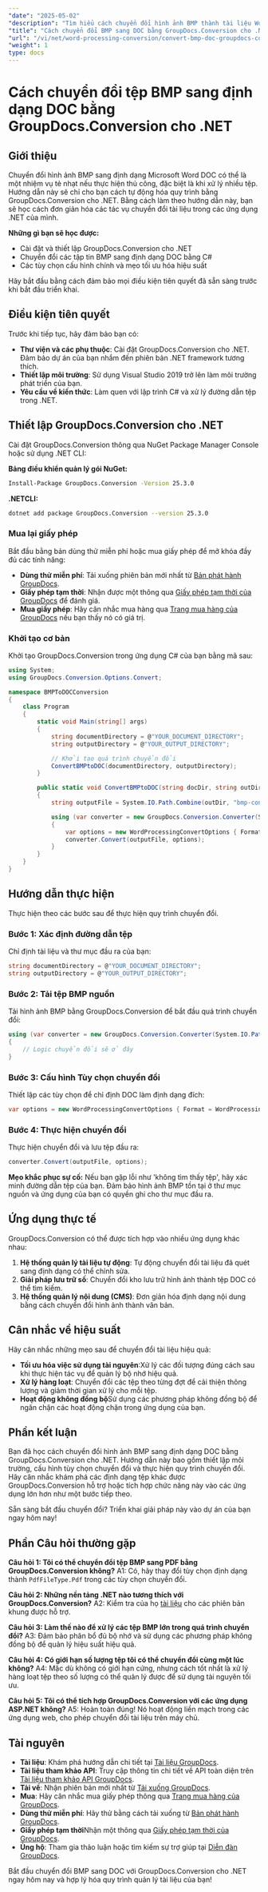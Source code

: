 ```yaml
---
"date": "2025-05-02"
"description": "Tìm hiểu cách chuyển đổi hình ảnh BMP thành tài liệu Word có thể chỉnh sửa bằng GroupDocs.Conversion cho .NET với hướng dẫn dễ làm theo này."
"title": "Cách chuyển đổi BMP sang DOC bằng GroupDocs.Conversion cho .NET"
"url": "/vi/net/word-processing-conversion/convert-bmp-doc-groupdocs-conversion-net/"
"weight": 1
type: docs
---
```

# Cách chuyển đổi tệp BMP sang định dạng DOC bằng GroupDocs.Conversion cho .NET

## Giới thiệu

Chuyển đổi hình ảnh BMP sang định dạng Microsoft Word DOC có thể là một nhiệm vụ tẻ nhạt nếu thực hiện thủ công, đặc biệt là khi xử lý nhiều tệp. Hướng dẫn này sẽ chỉ cho bạn cách tự động hóa quy trình bằng GroupDocs.Conversion cho .NET. Bằng cách làm theo hướng dẫn này, bạn sẽ học cách đơn giản hóa các tác vụ chuyển đổi tài liệu trong các ứng dụng .NET của mình.

**Những gì bạn sẽ học được:**
- Cài đặt và thiết lập GroupDocs.Conversion cho .NET
- Chuyển đổi các tập tin BMP sang định dạng DOC bằng C#
- Các tùy chọn cấu hình chính và mẹo tối ưu hóa hiệu suất

Hãy bắt đầu bằng cách đảm bảo mọi điều kiện tiên quyết đã sẵn sàng trước khi bắt đầu triển khai.

## Điều kiện tiên quyết

Trước khi tiếp tục, hãy đảm bảo bạn có:

- **Thư viện và các phụ thuộc**: Cài đặt GroupDocs.Conversion cho .NET. Đảm bảo dự án của bạn nhắm đến phiên bản .NET framework tương thích.
- **Thiết lập môi trường**: Sử dụng Visual Studio 2019 trở lên làm môi trường phát triển của bạn.
- **Yêu cầu về kiến thức**: Làm quen với lập trình C# và xử lý đường dẫn tệp trong .NET.

## Thiết lập GroupDocs.Conversion cho .NET

Cài đặt GroupDocs.Conversion thông qua NuGet Package Manager Console hoặc sử dụng .NET CLI:

**Bảng điều khiển quản lý gói NuGet:**
```bash
Install-Package GroupDocs.Conversion -Version 25.3.0
```

**\.NETCLI:**
```bash
dotnet add package GroupDocs.Conversion --version 25.3.0
```

### Mua lại giấy phép

Bắt đầu bằng bản dùng thử miễn phí hoặc mua giấy phép để mở khóa đầy đủ các tính năng:

- **Dùng thử miễn phí**: Tải xuống phiên bản mới nhất từ [Bản phát hành GroupDocs](https://releases.groupdocs.com/conversion/net/).
- **Giấy phép tạm thời**: Nhận được một thông qua [Giấy phép tạm thời của GroupDocs](https://purchase.groupdocs.com/temporary-license/) để đánh giá.
- **Mua giấy phép**: Hãy cân nhắc mua hàng qua [Trang mua hàng của GroupDocs](https://purchase.groupdocs.com/buy) nếu bạn thấy nó có giá trị.

### Khởi tạo cơ bản

Khởi tạo GroupDocs.Conversion trong ứng dụng C# của bạn bằng mã sau:

```csharp
using System;
using GroupDocs.Conversion.Options.Convert;

namespace BMPToDOCConversion
{
    class Program
    {
        static void Main(string[] args)
        {
            string documentDirectory = @"YOUR_DOCUMENT_DIRECTORY";
            string outputDirectory = @"YOUR_OUTPUT_DIRECTORY";

            // Khởi tạo quá trình chuyển đổi
            ConvertBMPtoDOC(documentDirectory, outputDirectory);
        }

        public static void ConvertBMPtoDOC(string docDir, string outDir)
        {
            string outputFile = System.IO.Path.Combine(outDir, "bmp-converted-to.doc");

            using (var converter = new GroupDocs.Conversion.Converter(System.IO.Path.Combine(docDir, "sample.bmp")))
            {
                var options = new WordProcessingConvertOptions { Format = WordProcessingFileType.Doc };
                converter.Convert(outputFile, options);
            }
        }
    }
}
```

## Hướng dẫn thực hiện

Thực hiện theo các bước sau để thực hiện quy trình chuyển đổi.

### Bước 1: Xác định đường dẫn tệp

Chỉ định tài liệu và thư mục đầu ra của bạn:

```csharp
string documentDirectory = @"YOUR_DOCUMENT_DIRECTORY";
string outputDirectory = @"YOUR_OUTPUT_DIRECTORY";
```

### Bước 2: Tải tệp BMP nguồn

Tải hình ảnh BMP bằng GroupDocs.Conversion để bắt đầu quá trình chuyển đổi:

```csharp
using (var converter = new GroupDocs.Conversion.Converter(System.IO.Path.Combine(documentDirectory, "sample.bmp")))
{
    // Logic chuyển đổi sẽ ở đây
}
```

### Bước 3: Cấu hình Tùy chọn chuyển đổi

Thiết lập các tùy chọn để chỉ định DOC làm định dạng đích:

```csharp
var options = new WordProcessingConvertOptions { Format = WordProcessingFileType.Doc };
```

### Bước 4: Thực hiện chuyển đổi

Thực hiện chuyển đổi và lưu tệp đầu ra:

```csharp
converter.Convert(outputFile, options);
```

**Mẹo khắc phục sự cố:** Nếu bạn gặp lỗi như 'không tìm thấy tệp', hãy xác minh đường dẫn tệp của bạn. Đảm bảo hình ảnh BMP tồn tại ở thư mục nguồn và ứng dụng của bạn có quyền ghi cho thư mục đầu ra.

## Ứng dụng thực tế

GroupDocs.Conversion có thể được tích hợp vào nhiều ứng dụng khác nhau:

1. **Hệ thống quản lý tài liệu tự động**: Tự động chuyển đổi tài liệu đã quét sang định dạng có thể chỉnh sửa.
2. **Giải pháp lưu trữ số**: Chuyển đổi kho lưu trữ hình ảnh thành tệp DOC có thể tìm kiếm.
3. **Hệ thống quản lý nội dung (CMS)**: Đơn giản hóa định dạng nội dung bằng cách chuyển đổi hình ảnh thành văn bản.

## Cân nhắc về hiệu suất

Hãy cân nhắc những mẹo sau để chuyển đổi tài liệu hiệu quả:

- **Tối ưu hóa việc sử dụng tài nguyên**:Xử lý các đối tượng đúng cách sau khi thực hiện tác vụ để quản lý bộ nhớ hiệu quả.
- **Xử lý hàng loạt**: Chuyển đổi các tệp theo từng đợt để cải thiện thông lượng và giảm thời gian xử lý cho mỗi tệp.
- **Hoạt động không đồng bộ**Sử dụng các phương pháp không đồng bộ để ngăn chặn các hoạt động chặn trong ứng dụng của bạn.

## Phần kết luận

Bạn đã học cách chuyển đổi hình ảnh BMP sang định dạng DOC bằng GroupDocs.Conversion cho .NET. Hướng dẫn này bao gồm thiết lập môi trường, cấu hình tùy chọn chuyển đổi và thực hiện quy trình chuyển đổi. Hãy cân nhắc khám phá các định dạng tệp khác được GroupDocs.Conversion hỗ trợ hoặc tích hợp chức năng này vào các ứng dụng lớn hơn như một bước tiếp theo.

Sẵn sàng bắt đầu chuyển đổi? Triển khai giải pháp này vào dự án của bạn ngay hôm nay!

## Phần Câu hỏi thường gặp

**Câu hỏi 1: Tôi có thể chuyển đổi tệp BMP sang PDF bằng GroupDocs.Conversion không?**
A1: Có, hãy thay đổi tùy chọn định dạng thành `PdfFileType.Pdf` trong các tùy chọn chuyển đổi.

**Câu hỏi 2: Những nền tảng .NET nào tương thích với GroupDocs.Conversion?**
A2: Kiểm tra của họ [tài liệu](https://docs.groupdocs.com/conversion/net/) cho các phiên bản khung được hỗ trợ.

**Câu hỏi 3: Làm thế nào để xử lý các tệp BMP lớn trong quá trình chuyển đổi?**
A3: Đảm bảo phân bổ đủ bộ nhớ và sử dụng các phương pháp không đồng bộ để quản lý hiệu suất hiệu quả.

**Câu hỏi 4: Có giới hạn số lượng tệp tôi có thể chuyển đổi cùng một lúc không?**
A4: Mặc dù không có giới hạn cứng, nhưng cách tốt nhất là xử lý hàng loạt tệp theo số lượng có thể quản lý được để sử dụng tài nguyên tối ưu.

**Câu hỏi 5: Tôi có thể tích hợp GroupDocs.Conversion với các ứng dụng ASP.NET không?**
A5: Hoàn toàn đúng! Nó hoạt động liền mạch trong các ứng dụng web, cho phép chuyển đổi tài liệu trên máy chủ.

## Tài nguyên

- **Tài liệu**: Khám phá hướng dẫn chi tiết tại [Tài liệu GroupDocs](https://docs.groupdocs.com/conversion/net/).
- **Tài liệu tham khảo API**: Truy cập thông tin chi tiết về API toàn diện trên [Tài liệu tham khảo API GroupDocs](https://reference.groupdocs.com/conversion/net/).
- **Tải về**: Nhận phiên bản mới nhất từ [Tải xuống GroupDocs](https://releases.groupdocs.com/conversion/net/).
- **Mua**: Hãy cân nhắc mua giấy phép thông qua [Trang mua hàng của GroupDocs](https://purchase.groupdocs.com/buy).
- **Dùng thử miễn phí**: Hãy thử bằng cách tải xuống từ [Bản phát hành GroupDocs](https://releases.groupdocs.com/conversion/net/).
- **Giấy phép tạm thời**Nhận một thông qua [Giấy phép tạm thời của GroupDocs](https://purchase.groupdocs.com/temporary-license/).
- **Ủng hộ**: Tham gia thảo luận hoặc tìm kiếm sự trợ giúp tại [Diễn đàn GroupDocs](https://forum.groupdocs.com/c/conversion/10). 

Bắt đầu chuyển đổi BMP sang DOC với GroupDocs.Conversion cho .NET ngay hôm nay và hợp lý hóa quy trình quản lý tài liệu của bạn!
